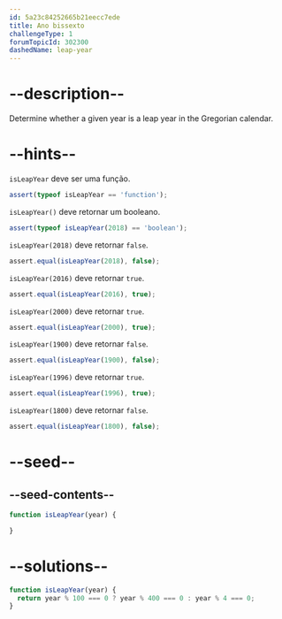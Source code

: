 ```yaml
---
id: 5a23c84252665b21eecc7ede
title: Ano bissexto
challengeType: 1
forumTopicId: 302300
dashedName: leap-year
---
```


# --description--

Determine whether a given year is a leap year in the Gregorian calendar.

# --hints--

`isLeapYear` deve ser uma função.

```js
assert(typeof isLeapYear == 'function');
```

`isLeapYear()` deve retornar um booleano.

```js
assert(typeof isLeapYear(2018) == 'boolean');
```

`isLeapYear(2018)` deve retornar `false`.

```js
assert.equal(isLeapYear(2018), false);
```

`isLeapYear(2016)` deve retornar `true`.

```js
assert.equal(isLeapYear(2016), true);
```

`isLeapYear(2000)` deve retornar `true`.

```js
assert.equal(isLeapYear(2000), true);
```

`isLeapYear(1900)` deve retornar `false`.

```js
assert.equal(isLeapYear(1900), false);
```

`isLeapYear(1996)` deve retornar `true`.

```js
assert.equal(isLeapYear(1996), true);
```

`isLeapYear(1800)` deve retornar `false`.

```js
assert.equal(isLeapYear(1800), false);
```

# --seed--

## --seed-contents--

```js
function isLeapYear(year) {

}
```

# --solutions--

```js
function isLeapYear(year) {
  return year % 100 === 0 ? year % 400 === 0 : year % 4 === 0;
}
```

